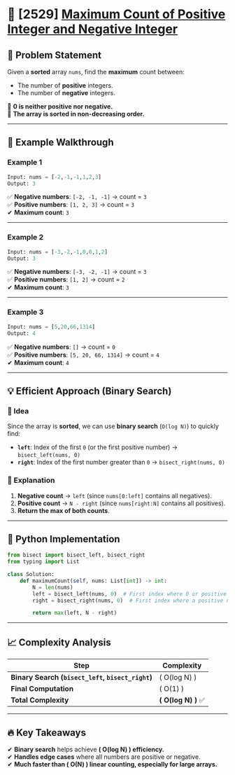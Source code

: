 # 🚀 [2529] [Maximum Count of Positive Integer and Negative Integer](../easy/2529.py)

## 📝 Problem Statement

Given a **sorted** array `nums`, find the **maximum** count between:

-   The number of **positive** integers.
-   The number of **negative** integers.

🔹 **0 is neither positive nor negative.**  
🔹 **The array is sorted in non-decreasing order.**

---

## 🔹 Example Walkthrough

### **Example 1**

```python
Input: nums = [-2,-1,-1,1,2,3]
Output: 3
```

✅ **Negative numbers**: `[-2, -1, -1]` → count = `3`  
✅ **Positive numbers**: `[1, 2, 3]` → count = `3`  
✔ **Maximum count**: `3`

---

### **Example 2**

```python
Input: nums = [-3,-2,-1,0,0,1,2]
Output: 3
```

✅ **Negative numbers**: `[-3, -2, -1]` → count = `3`  
✅ **Positive numbers**: `[1, 2]` → count = `2`  
✔ **Maximum count**: `3`

---

### **Example 3**

```python
Input: nums = [5,20,66,1314]
Output: 4
```

✅ **Negative numbers**: `[]` → count = `0`  
✅ **Positive numbers**: `[5, 20, 66, 1314]` → count = `4`  
✔ **Maximum count**: `4`

---

## 💡 Efficient Approach (Binary Search)

### **🔹 Idea**

Since the array is **sorted**, we can use **binary search** (`O(log N)`) to quickly find:

-   **`left`**: Index of the first `0` (or the first positive number) → `bisect_left(nums, 0)`
-   **`right`**: Index of the first number greater than `0` → `bisect_right(nums, 0)`

### **🔹 Explanation**

1. **Negative count** → `left` (since `nums[0:left]` contains all negatives).
2. **Positive count** → `N - right` (since `nums[right:N]` contains all positives).
3. **Return the max of both counts**.

---

## 🔨 Python Implementation

```python
from bisect import bisect_left, bisect_right
from typing import List

class Solution:
    def maximumCount(self, nums: List[int]) -> int:
        N = len(nums)
        left = bisect_left(nums, 0)  # First index where 0 or positive appears
        right = bisect_right(nums, 0)  # First index where a positive number appears

        return max(left, N - right)
```

---

## 📈 Complexity Analysis

| Step                                              | Complexity            |
| ------------------------------------------------- | --------------------- |
| **Binary Search (`bisect_left`, `bisect_right`)** | \( O(log N) \)        |
| **Final Computation**                             | \( O(1) \)            |
| **Total Complexity**                              | **\( O(log N) \)** ✅ |

---

## 🔥 Key Takeaways

✔ **Binary search** helps achieve **\( O(log N) \) efficiency.**  
✔ **Handles edge cases** where all numbers are positive or negative.  
✔ **Much faster than \( O(N) \) linear counting, especially for large arrays.**
